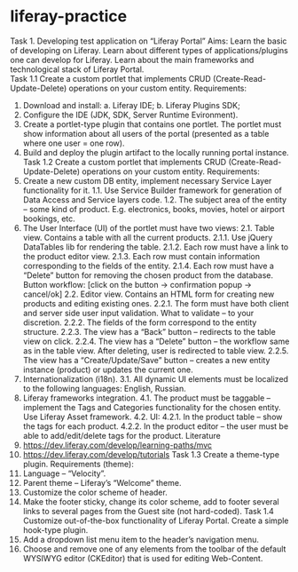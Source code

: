 # liferay-practice
Task 1. Developing test application on “Liferay Portal”
Aims:  Learn the basic of developing on Liferay. Learn about different types of applications/plugins one can develop for Liferay. Learn about the main frameworks and technological stack of Liferay Portal.		
Task 1.1
Create a custom portlet that implements CRUD (Create-Read-Update-Delete) operations on your custom entity.
Requirements:
1.	Download and install:
a.	Liferay IDE;
b.	Liferay Plugins SDK;
2.	Configure the IDE (JDK, SDK, Server Runtime Evironment).
3.	Create a portlet-type plugin that contains one portlet. The portlet must show information about all users of the portal (presented as a table where one user = one row).
4.	Build and deploy the plugin artifact to the locally running portal instance.
Task 1.2
Create a custom portlet that implements CRUD (Create-Read-Update-Delete) operations on your custom entity.
Requirements:
1.	Create a new custom DB entity, implement necessary Service Layer functionality for it.
1.1.	Use Service Builder framework for generation of Data Access and Service layers code.
1.2.	The subject area of the entity – some kind of product. E.g. electronics, books, movies, hotel or airport bookings, etc.
2.	The User Interface (UI) of the portlet must have two views:
2.1.	Table view. Contains a table with all the current products.
2.1.1.	Use jQuery DataTables lib for rendering the table.
2.1.2.	Each row must have a link to the product editor view.
2.1.3.	Each row must contain information corresponding to the fields of the entity.
2.1.4.	Each row must have a “Delete” button for removing the chosen product from the database. 
Button workflow: [click on the button -> confirmation popup -> cancel/ok]
2.2.	Editor view. Contains an HTML form for creating new products and editing existing ones.
2.2.1.	The form must have both client and server side user input validation. What to validate – to your discretion.
2.2.2.	The fields of the form correspond to the entity structure.
2.2.3.	The view has a “Back” button – redirects to the table view on click.
2.2.4.	The view has a “Delete” button – the workflow same as in the table view. After deleting, user is redirected to table view.
2.2.5.	The view has a “Create/Update/Save” button – creates a new entity instance (product) or updates the current one.
3.	Internationalization (i18n).
3.1.	All dynamic UI elements must be localized to the following languages: English, Russian.
4.	Liferay frameworks integration.
4.1.	The product must be taggable – implement the Tags and Categories functionality for the chosen entity. Use Liferay Asset framework.
4.2.	UI:
4.2.1.	 In the product table – show the tags for each product.
4.2.2.	 In the product editor – the user must be able to add/edit/delete tags for the product.
Literature
1.	https://dev.liferay.com/develop/learning-paths/mvc
2.	https://dev.liferay.com/develop/tutorials
Task 1.3
Create a theme-type plugin. 
Requirements (theme): 
1.	Language – “Velocity”.
2.	Parent theme – Liferay’s “Welcome” theme.
3.	Customize the color scheme of header.
4.	Make the footer sticky, change its color scheme, add to footer several links to several pages from the Guest site (not hard-coded).
Task 1.4
Customize out-of-the-box functionality of Liferay Portal. Create a simple hook-type plugin.
1.	Add a dropdown list menu item to the header’s navigation menu.
2.	Choose and remove one of any elements from the toolbar of the default WYSIWYG editor (CKEditor) that is used for editing Web-Content.
